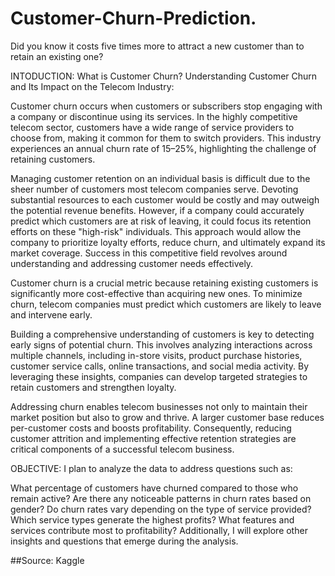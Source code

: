 # Customer-Churn-Prediction.
Did you know it costs five times more to attract a new customer than to retain an existing one?

INTODUCTION:
What is Customer Churn? Understanding Customer Churn and Its Impact on the Telecom Industry:

Customer churn occurs when customers or subscribers stop engaging with a company or discontinue using its services. In the highly competitive telecom sector, customers have a wide range of service providers to choose from, making it common for them to switch providers. This industry experiences an annual churn rate of 15–25%, highlighting the challenge of retaining customers.

Managing customer retention on an individual basis is difficult due to the sheer number of customers most telecom companies serve. Devoting substantial resources to each customer would be costly and may outweigh the potential revenue benefits. However, if a company could accurately predict which customers are at risk of leaving, it could focus its retention efforts on these "high-risk" individuals. This approach would allow the company to prioritize loyalty efforts, reduce churn, and ultimately expand its market coverage. Success in this competitive field revolves around understanding and addressing customer needs effectively.

Customer churn is a crucial metric because retaining existing customers is significantly more cost-effective than acquiring new ones. To minimize churn, telecom companies must predict which customers are likely to leave and intervene early.

Building a comprehensive understanding of customers is key to detecting early signs of potential churn. This involves analyzing interactions across multiple channels, including in-store visits, product purchase histories, customer service calls, online transactions, and social media activity. By leveraging these insights, companies can develop targeted strategies to retain customers and strengthen loyalty.

Addressing churn enables telecom businesses not only to maintain their market position but also to grow and thrive. A larger customer base reduces per-customer costs and boosts profitability. Consequently, reducing customer attrition and implementing effective retention strategies are critical components of a successful telecom business.

OBJECTIVE: I plan to analyze the data to address questions such as:

What percentage of customers have churned compared to those who remain active?
Are there any noticeable patterns in churn rates based on gender?
Do churn rates vary depending on the type of service provided?
Which service types generate the highest profits?
What features and services contribute most to profitability?
Additionally, I will explore other insights and questions that emerge during the analysis.



##Source: Kaggle
